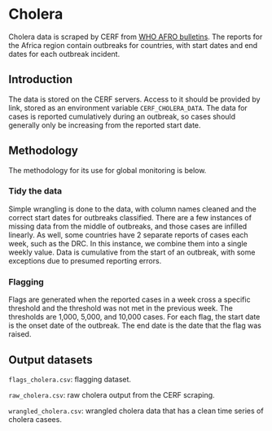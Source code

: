 # Cholera

Cholera data is scraped by CERF from
[WHO AFRO bulletins](https://www.afro.who.int/publications/outbreaks-and-emergencies-bulletin-week-8-13-19-february-2023-cloned).
The reports for the Africa region contain outbreaks for countries, with start
dates and end dates for each outbreak incident.

## Introduction

The data is stored on the CERF servers. Access to it should be provided by link,
stored as an environment variable `CERF_CHOLERA_DATA`. The data for cases is
reported cumulatively during an outbreak, so cases should generally only
be increasing from the reported start date.

## Methodology

The methodology for its use for global monitoring is below.

### Tidy the data

Simple wrangling is done to the data, with column names cleaned and the correct
start dates for outbreaks classified. There are a few instances of missing data
from the middle of outbreaks, and those cases are infilled linearly. As well,
some countries have 2 separate reports of cases each week, such as the DRC. In
this instance, we combine them into a single weekly value. Data is cumulative
from the start of an outbreak, with some exceptions due to presumed reporting
errors.

### Flagging

Flags are generated when the reported cases in a week cross a specific threshold
and the threshold was not met in the previous week. The thresholds are 1,000,
5,000, and 10,000 cases. For each flag, the start date is the onset date of the
outbreak. The end date is the date that the flag was raised.

## Output datasets
 
`flags_cholera.csv`: flagging dataset.

`raw_cholera.csv`: raw cholera output from the CERF scraping.

`wrangled_cholera.csv`: wrangled cholera data that has a clean time series
of cholera casees.
